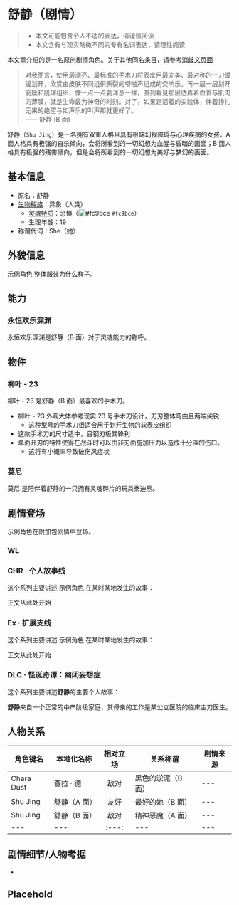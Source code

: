 # 舒静（剧情）

> - 本文可能包含令人不适的表达，请谨慎阅读
> - 本文含有与现实略微不同的专有名词表达，请理性阅读

<!-- 如果你需要编写一名具有不同功能的同名角色，请使用下面的文段跳转到相应的消歧义页面 -->
本文章介绍的是一名原创剧情角色。关于其他同名条目，请参考[消歧义页面](../Disambiguation/.example.md)

> 对我而言，使用最漂亮、最标准的手术刀将表皮用最完美、最对称的一刀缓缓划开，欣赏由皮肤不同组织撕裂的噼啪声组成的交响乐。再一层一层划开筋膜和肌理组织，像一点一点剥洋葱一样，直到看见那层透着着血管与肌肉的薄膜，就是生命最为神奇的时刻。对了，如果是活着的实验体，伴着挣扎无果的绝望与如声乐的叫声那就更好了。  
> —— 舒静 (B 面)

舒静（`Shu Jing`）是一名拥有双重人格且具有极端幻视障碍与心理疾病的女孩。A 面人格具有极强的自杀倾向，会将所看到的一切幻想为血腥与昏暗的画面；B 面人格具有极强的残害倾向，但是会将所看到的一切幻想为美好与梦幻的画面。

## 基本信息
- 原名：舒静    
- [生物种族](../Concept/Bioethnic.md)：异象（人类）  
  - [灵魂特质](../Concept/Soul.md)：恐惧（![#fc9bce](https://via.placeholder.com/12/fc9bce/000000?text=+) `#fc9bce`）  
  - 生理年龄：19  
- 称谓代词：She（她）

<!-- 这是角色的基本外貌特征，方便后期制作模型 -->
## 外貌信息
示例角色 整体服装为什么样子。

## 能力

### 永恒欢乐深渊
永恒欢乐深渊是舒静（B 面）对于灵魂能力的称呼。

## 物件

### 柳叶 - 23
柳叶 - 23 是舒静（B 面）最喜欢的手术刀。
- 柳叶 - 23 外观大体参考现实 23 号手术刀设计，刀刃整体弯曲且两端尖锐
  - 这种型号的手术刀很适合用于划开生物的软表皮组织
- 这款手术刀的尺寸适中，且钢刃极其锋利
- 单面开刃的特性使得在战斗时可以由非刃面施加压力以造成十分深的伤口。
  - 这将有小概率导致破伤风症状
### 莫尼
莫尼 是陪伴着舒静的一只拥有灵魂碎片的玩具泰迪熊。

<!-- 这是角色在剧情故事线中的简短故事 -->
## 剧情登场

示例角色在附加包剧情中登场。

<!-- 世界剧情，目前还未构思完毕，暂时不需要写 -->
### WL

<!-- 个人剧情，在此处写下专属于这一个角色的传奇故事 -->
### CHR · 个人故事线
这个系列主要讲述 示例角色 在某时某地发生的故事：

正文从此处开始
<!-- 扩展剧情，对世界剧情的部分情节起补充扩展作用 -->
### Ex · 扩展支线
这个系列主要讲述 示例角色 在某时某地发生的故事：

正文从此处开始
<!-- 附加包剧情，对世界剧情影响不大的大型主题剧情线 -->
### DLC · 怪诞奇谭：幽闭妄想症
这个系列主要讲述**舒静**的主要个人故事：

**舒静**来自一个正常的中产阶级家庭，其母亲的工作是某公立医院的临床主刀医生。


<!-- 
这是角色与其他角色的关系简介表，按需填写，如未规划可不写
角色键名需使用英语；
相对立场请从以下词语中选择：友好、中立、敌对、变量、未知 -->
## 人物关系
|角色键名|本地化名称|相对立场|关系称谓|剧情来源|
|---|---|:---:|---|---|
|Chara Dust|查拉 · 德|敌对|黑色的淤泥（B 面）|---|
|Shu Jing|舒静（A 面）|友好|最好的她（B 面）|---|
|Shu Jing|舒静（B 面）|敌对|精神恶魔（A 面）|---|
|---|---|:---:|---|---|

<!-- 这是角色需要考虑的细节部分，先行写出有助于为剧情做铺垫 -->
## 剧情细节/人物考据
- 
<!-- 自定义标题 -->
## Placehold